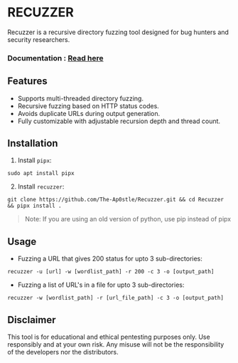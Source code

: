 # RECUZZER 

Recuzzer is a recursive directory fuzzing tool designed for bug hunters and security researchers. 
### Documentation : [Read here](https://medium.com/@nevildomain/project-recuzzer-d5a63c195605)

## Features
  - Supports multi-threaded directory fuzzing.
  - Recursive fuzzing based on HTTP status codes.
  - Avoids duplicate URLs during output generation.
  - Fully customizable with adjustable recursion depth and thread count.

## Installation
  1. Install `pipx`:
  ```
  sudo apt install pipx
  ```
  2. Install `recuzzer`:
  ```
  git clone https://github.com/The-Ap0stle/Recuzzer.git && cd Recuzzer && pipx install .
  ```
  > Note: If you are using an old version of python, use pip instead of pipx

## Usage
  - Fuzzing a URL that gives 200 status for upto 3 sub-directories: 
  ```
  recuzzer -u [url] -w [wordlist_path] -r 200 -c 3 -o [output_path]
  ```
  - Fuzzing a list of URL's in a file for upto 3 sub-directories: 
  ```
  recuzzer -w [wordlist_path] -r [url_file_path] -c 3 -o [output_path]
  ```
## Disclaimer
This tool is for educational and ethical pentesting purposes only. Use responsibly and at your own risk. Any misuse will not be the responsibility of the developers nor the distributors.
